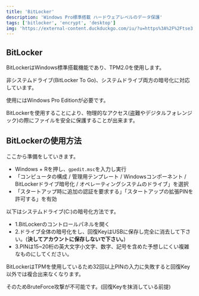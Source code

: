 ```yaml
---
title: 'BitLocker'
description: 'Windows Pro標準搭載 ハードウェアレベルのデータ保護'
tags: ['bitlocker', 'encrypt', 'desktop']
img: 'https://external-content.duckduckgo.com/iu/?u=https%3A%2F%2Ftse3.mm.bing.net%2Fth%3Fid%3DOIP.5Nkh1FV3ON1QAiyp8gSBdgHaEK%26pid%3DApi&f=1&ipt=b0d2c830da9da8c8c20be5cb1aae3493f48f943cc5d025dcbc60f65f0b59eccf&ipo=images'
---
```


## BitLocker

BitLockerはWindows標準搭載機能であり、TPM2.0を使用します。

非システムドライブ(BitLocker To Go)、システムドライブ両方の暗号化に対応しています。

使用にはWindows Pro Editionが必要です。

BitLockerを使用することにより、物理的なアクセス(盗難やデジタルフォレンジック)の際にファイルを安全に保護することが出来ます。

## BitLockerの使用方法

ここから準備をしていきます。

- Windows + Rを押し、`gpedit.msc`を入力し実行
- 「コンピュータの構成 / 管理用テンプレート / Windowsコンポーネント / BitLockerドライブ暗号化 / オペレーティングシステムのドライブ」を選択
- 「スタートアップ時に追加の認証を要求する」「スタートアップの拡張PINを許可する」を有効

以下はシステムドライブ(C:)の暗号化方法です。

- 1.BitLockerのコントロールパネルを開く
- 2.ドライブ全体の暗号化をし、回復KeyはUSBに保存し完全に消去して下さい。(**決してアカウントに保存しないで下さい。**)
- 3.PINは15~20桁の英大文字小文字、数字、記号を含めた予想しにくい複雑なものにしてください。

BitLockerはTPMを使用しているため32回以上PINの入力に失敗すると回復Key以外では複合出来なくなります。

そのためBruteForce攻撃が不可能です。(回復Keyを抹消している前提)
